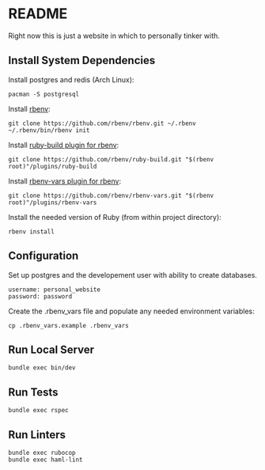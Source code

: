 # README

Right now this is just a website in which to personally tinker with.

## Install System Dependencies

Install postgres and redis (Arch Linux):

    pacman -S postgresql

Install [rbenv](https://github.com/rbenv/rbenv):

    git clone https://github.com/rbenv/rbenv.git ~/.rbenv
    ~/.rbenv/bin/rbenv init

Install [ruby-build plugin for rbenv](https://github.com/rbenv/ruby-build):

    git clone https://github.com/rbenv/ruby-build.git "$(rbenv root)"/plugins/ruby-build

Install [rbenv-vars plugin for rbenv](https://github.com/rbenv/rbenv-vars):

    git clone https://github.com/rbenv/rbenv-vars.git "$(rbenv root)"/plugins/rbenv-vars

Install the needed version of Ruby (from within project directory):

    rbenv install

## Configuration

Set up postgres and the developement user with ability to create databases.

    username: personal_website
    password: password

Create the .rbenv_vars file and populate any needed environment variables:

    cp .rbenv_vars.example .rbenv_vars

## Run Local Server

    bundle exec bin/dev

## Run Tests

    bundle exec rspec

## Run Linters

    bundle exec rubocop
    bundle exec haml-lint
